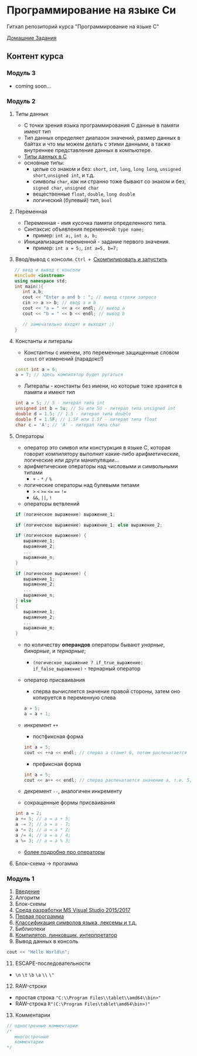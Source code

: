 # Программирование на языке Си
Гитхап репозиторий курса "Программирование на языке С"

[Домашние Задания](./homeworks/)

## Контент курса

### Модуль 3
* coming soon...

### Модуль 2
1. Типы данных
    * С точки зрения языка программирования С данные в памяти имеют тип
    * Тип данных определяет диапазон значений, размер данных в байтах и что мы можем делать с этими данными, а также внутреннее представление данных в компьютере.
    * [Типы данных в С](https://ru.wikipedia.org/wiki/Типы_данных_в_C)
    * основные типы:
      * целые со знаком и без: `short`, `int`, `long`, `long long`, `unsigned short`,`unsigned int`,  и т.д.
      * символы `char`, как ни странно тоже бывают со знаком и без, `signed char`, `unsigned char`
      * вещественные `float`, `double`, `long double`
      * логический (булевый) тип, `bool`
      
2. Переменная
    * Переменная - имя кусочка памяти определенного типа.
    * Синтаксис объявления переменной: `type name;`
      - пример: `int a;`, `int a, b;`
    * Инициализация переменной - задание первого значения.
      - пример: `int a = 5;`, `int a=5, b=7;`
3. Ввод/вывод с консоли. `Ctrl + `[Скомпилировать и запустить](http://cpp.sh/37plb)
```C++
   // ввод и вывод с консоли
   #include <iostream>
   using namespace std;
   int main(){
      int a,b;
      cout << "Enter a and b : "; // вывод строки запроса
      cin >> a >> b; // ввод a и b
      cout << "a = " << a << endl; // вывод a
      cout << "b = " << b << endl; // вывод b

      // замечательно входят и выходят ;)
   }
```

4. Константы и литералы
   * Константны с именем, это переменные защищенные словом `const` от изменений (парадокс!)
   ```cpp
   const int a = 6;
   a = 7; // здесь компилятор будет ругаться
   ```
   * Литералы - константы без имени, но которые тоже хранятся в памяти и имеют тип
   ```cpp
   int a = 5; // 5 - литерал типа int
   unsigned int b = 5u; // 5u или 5U - литерал типа unsigned int
   double d = 1.5; // 1.5 - литерал типа double
   double f = 1.5F; // 1.5F или 1.5f - литерал типа float
   char c = 'A'; // 'A' - литерал типа char
   ```

5. Операторы
   * оператор это символ или констуркция в языке С, которая говорит компилятору выполнит какие-либо арифметические, логические или други манипуляции...
   * арифметические операторы над числовыми и символьными типами
      * `+` `-`  `*` `/` `%`
   * логические операторы над булевыми типами
      * `>` `<` `>=` `<=` `==` `!=`
      * `&&`, `||`, `!`
   * операторы ветвлений
   ```cpp
   if (логическое выражение) выражение_1;
   
   if (логическое выражение) выражение_1; else выражение_2;
   
   if (логическое выражение) {
      выражение_1;
      выражение_2;
      ...
      выражение_n;
   }
   
   if (логическое выражение) {
      выражение_1;
      выражение_2;
      ...
      выражение_n;
   } else
   {
      выражение_1;
      выражение_2;
      ...
      выражение_m;
   }
   
   ```
   * по количеству **операндов** операторы бывают *унарные*, *бинарные*, и *тернарные*;
      * `(логическое_выражение ? if_true_выражение: if_false_выражение)` - тернарный оператор
   * оператор присваивания
      * сперва вычисляется значение правой стороны, затем оно копируется в переменную слева
      ```cpp
      a = 5;
      a = a + 1;
      ```
   * инкремент `++`
      * постфиксная форма
      ```cpp
      int a = 5;
      cout << ++a << endl; // сперва a станет 6, потом распечатается
      ```
      * префиксная форма
      
      ```cpp
      int a = 5;
      cout << a++ << endl; // сперва распечатается значение a, т.е. 5, затем a станет 6
      ```
   * декремент `--`, аналогичен инкременту
   * сокращенные формы присваивания
   ```cpp
   int a = 2;
   a += 5; // a = a + 5;
   a -= 7; // a = a - 7;
   a *= 2; // a = a * 2;
   a /= 4; // a = a / 4;
   a %= 3; // a = a % 3;
   ```
   * [более подробно про операторы](https://ru.wikipedia.org/wiki/Операторы_в_C_и_C%2B%2B)
    
6. Блок-схема -> прогамма

### Модуль 1

1. [Введение](./module01/введение.md)
2. Алгоритм
3. Блок-схемы
4. [Среда разработки MS Visual Studio 2015/2017](./module01/встудио.md)
5. [Первая программа](./module01/первая.md)
6. [Классификация символов языка, лексемы и т.д.](http://cpp-cpp.blogspot.com/2013/10/c.html)
8. Библиотеки
9. [Компилятор, линковщик, интерпретатор](./module01/компиляция.md)
10. Вывод данных в консоль
   ```cpp
   cout << "Hello World\n";
   ```
11. ESCAPE-последовательности
   * `\n` `\t` `\b` `\a` `\\` `\"`
12. RAW-строки
   * простая строка `"C:\\Program Files\\tablet\\amd64\\bin>"`
   * RAW-строка `R"(C:\Program Files\tablet\amd64\bin>)"`
13. Комментарии
   ```cpp
   // однострочные комментарии
   /*
      многострочные
      комментарии
   */
   ```
